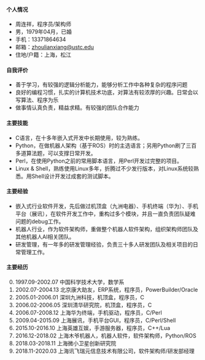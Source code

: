 #### 个人情况

* 周连祥，程序员/架构师
* 男，1979年04月，已婚
* 手机：13371864634
* 邮箱：zhoulianxiang@ustc.edu
* 住地/户籍：上海，松江

#### 自我评价

* 善于学习，有较强的逻辑分析能力，能够分析工作中各种复杂的程序问题
* 良好的编程习惯，扎实的计算机技术功底，对算法有较浓厚的兴趣。日常会以写算法、程序为乐
* 做事情认真负责，精益求精。有较强的团队合作能力

#### 主要技能

* C语言，在十多年嵌入式开发中长期使用，较为熟练。
* Python，在做机器人架构（基于ROS）时的主选语言；另用Python刷了三百多道算法题，可以支撑日常开发。
* Perl，在使用Python之前的常用脚本语言，用Perl开发过完整的项目。
* Linux & Shell，熟练使用Linux多年，折腾过不少发行版本，对Linux系统较熟悉。用Shell设计开发过成套的测试脚本。

#### 主要经验

* 嵌入式行业软件开发，先后做过机顶盒（九洲电器）、手机终端（华为）、手机平台（展讯），在软件开发工作中，重构过多个模块，并且一直负责团队疑难问题的debug工作。
* 机器人行业，作为软件架构师，重做整个机器人软件架构，组织架构师团队及其他机器人AI相关团队。
* 研发管理，有一年多的研发管理经验，负责三十多人研发团队及相关项目的日常管理工作。

#### 主要经历

0. 1997.09-2002.07 中国科学技术大学，数学系
1. 2002.07-2004.13 北京康大助友，ERP系统，程序员，PowerBuilder/Oracle
2. 2005.01-2006.01 深圳九洲科技，机顶盒，程序员，C
3. 2006.02-2006.05 深圳清华研究院，机顶盒，程序员，C
4. 2006.07-2008.12 上海华为终端，手机驱动，程序员，C/Perl
5. 2009.04-2015.09 上海展讯，手机平台GUI，程序员，C/Perl/Shell
6. 2015.10-2016.10 上海英雄互娱，手游服务器，程序员，C++/Lua
7. 2016.12-2018.02 上海木爷机器人，机器人软件，软件架构师，Python/ROS
8. 2018.03-2018.11 上海微小卫星创新研究院
9. 2018.11-2020.03 上海讯飞瑞元信息技术有限公司，软件架构师/研发部经理
